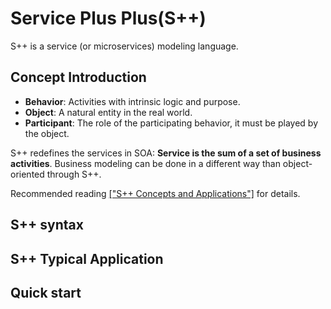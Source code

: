 # Service Plus Plus(S++)

S++ is a service (or microservices) modeling language.

## Concept Introduction

- **Behavior**: Activities with intrinsic logic and purpose.
- **Object**: A natural entity in the real world.
- **Participant**: The role of the participating behavior, it must be played by the object.

S++ redefines the services in SOA: **Service is the sum of a set of business activities**. Business modeling can be done in a different way than object-oriented through S++.

Recommended reading [["S++ Concepts and Applications"]](./docs/concept.md) for details.

## S++ syntax

## S++ Typical Application

## Quick start